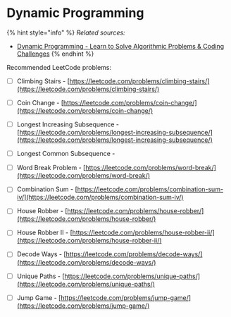 # Dynamic Programming

{% hint style="info" %}
_Related sources:_

* [Dynamic Programming - Learn to Solve Algorithmic Problems & Coding Challenges](https://www.youtube.com/watch?v=oBt53YbR9Kk)
{% endhint %}

Recommended LeetCode problems:

* [ ] Climbing Stairs - [https://leetcode.com/problems/climbing-stairs/](https://leetcode.com/problems/climbing-stairs/)
* [ ] Coin Change - [https://leetcode.com/problems/coin-change/](https://leetcode.com/problems/coin-change/)
* [ ] Longest Increasing Subsequence - [https://leetcode.com/problems/longest-increasing-subsequence/](https://leetcode.com/problems/longest-increasing-subsequence/)
* [ ] Longest Common Subsequence -
* [ ] Word Break Problem - [https://leetcode.com/problems/word-break/](https://leetcode.com/problems/word-break/)
* [ ] Combination Sum - [https://leetcode.com/problems/combination-sum-iv/](https://leetcode.com/problems/combination-sum-iv/)
* [ ] House Robber - [https://leetcode.com/problems/house-robber/](https://leetcode.com/problems/house-robber/)
* [ ] House Robber II - [https://leetcode.com/problems/house-robber-ii/](https://leetcode.com/problems/house-robber-ii/)
* [ ] Decode Ways - [https://leetcode.com/problems/decode-ways/](https://leetcode.com/problems/decode-ways/)
* [ ] Unique Paths - [https://leetcode.com/problems/unique-paths/](https://leetcode.com/problems/unique-paths/)
* [ ] Jump Game - [https://leetcode.com/problems/jump-game/](https://leetcode.com/problems/jump-game/)

